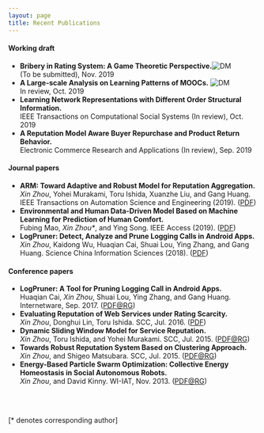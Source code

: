 ```yaml
---
layout: page
title: Recent Publications
---
```

#### Working draft
- **Bribery in Rating System: A Game Theoretic Perspective.**![DM](https://raw.githubusercontent.com/xinzhou-ntu/xinzhou-ntu.github.io/master/labels/dmrecsys.svg)  
(To be submitted), Nov. 2019
- **A Large-scale Analysis on Learning Patterns of MOOCs.**
![DM](https://camo.githubusercontent.com/d5d24e33e2f4b6fe53987419a21b203c03789a8f/68747470733a2f2f696d672e736869656c64732e696f2f62616467652f446f6e6174652d50617950616c2d677265656e2e737667)  
In review, Oct. 2019
- **Learning Network Representations with Different Order Structural Information.**  
IEEE Transactions on Computational Social Systems (In review), Oct. 2019
- **A Reputation Model Aware Buyer Repurchase and Product Return Behavior.**  
Electronic Commerce Research and Applications (In review), Sep. 2019


#### Journal papers
- **ARM: Toward Adaptive and Robust Model for Reputation Aggregation.**  
*Xin Zhou*, Yohei Murakami, Toru Ishida, Xuanzhe Liu, and Gang Huang. IEEE Transactions on Automation Science and Engineering (2019). ([PDF](https://ieeexplore.ieee.org/document/8672470))
- **Environmental and Human Data-Driven Model Based on Machine Learning for Prediction of Human Comfort.**  
Fubing Mao, *Xin Zhou\**, and Ying Song. IEEE Access (2019). ([PDF](https://ieeexplore.ieee.org/stamp/stamp.jsp?tp=&arnumber=8832146))
- **LogPruner: Detect, Analyze and Prune Logging Calls in Android Apps.**  
*Xin Zhou*, Kaidong Wu, Huaqian Cai, Shuai Lou, Ying Zhang, and Gang Huang. Science China Information Sciences (2018). ([PDF](http://scis.scichina.com/en/2018/050107.pdf))


#### Conference papers
- **LogPruner: A Tool for Pruning Logging Call in Android Apps.**  
Huaqian Cai, *Xin Zhou*, Shuai Lou, Ying Zhang, and Gang Huang. Internetware, Sep. 2017. ([PDF@RG](https://www.researchgate.net/publication/320071076_LogPruner_A_Tool_for_Pruning_Logging_Call_in_Android_Apps))
- **Evaluating Reputation of Web Services under Rating Scarcity.**  
*Xin Zhou*, Donghui Lin, Toru Ishida. SCC, Jul. 2016. ([PDF](http://www.ai.soc.i.kyoto-u.ac.jp/~lindh/papers/SCC2016_Zhou.pdf)) 
- **Dynamic Sliding Window Model for Service Reputation.**  
*Xin Zhou*, Toru Ishida, and Yohei Murakami. SCC, Jul. 2015. ([PDF@RG](https://www.researchgate.net/publication/308732510_Dynamic_Sliding_Window_Model_for_Service_Reputation))
- **Towards Robust Reputation System Based on Clustering Approach.**  
*Xin Zhou*, and Shigeo Matsubara. SCC, Jul. 2015. ([PDF@RG](https://www.researchgate.net/publication/308734912_Towards_Robust_Reputation_System_Based_on_Clustering_Approach))
- **Energy-Based Particle Swarm Optimization: Collective Energy Homeostasis in Social Autonomous Robots.**  
*Xin Zhou*, and David Kinny. WI-IAT, Nov. 2013. ([PDF@RG](https://www.researchgate.net/publication/262351706_Energy-Based_Particle_Swarm_Optimization_Collective_Energy_Homeostasis_in_Social_Autonomous_Robots))




<br /> 
<br>
<p>[* denotes corresponding author]</p>
